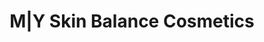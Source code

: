 ---
title: "M|Y Skin Balance Cosmetics"
url: /duisburg/m-y-skin-balance-cosmetics/
shop: Kosmetik
---
